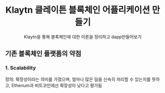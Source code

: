 <h1 align="center">Klaytn 클레이튼 블록체인 어플리케이션 만들기</h1>
<p align="center">Klaytn을 통해 블록체인에 대한 이론을 정리하고 dapp만들어보기</p>

## 기존 블록체인 플랫폼의 약점
### 1. Scalability
정의: 확장성이라는 의미를 가졌으며, 얼마나 많은 일을 신속히 처리할 수 있는지를 뜻하고, Etherium과 비트코인에선 확장성이 낮다고 평가됨
### 